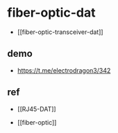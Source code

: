 
# fiber-optic-dat

- [[fiber-optic-transceiver-dat]]



## demo 

- https://t.me/electrodragon3/342


## ref 

- [[RJ45-DAT]]

- [[fiber-optic]]